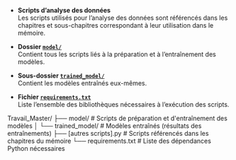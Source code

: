 - **Scripts d’analyse des données**  
  Les scripts utilisés pour l’analyse des données sont référencés dans les chapitres et sous-chapitres correspondant à leur utilisation dans le mémoire.

- **Dossier [`model/`](./model)**  
  Contient tous les scripts liés à la préparation et à l’entraînement des modèles.

- **Sous-dossier [`trained_model/`](./model/trained_model)**  
  Contient les modèles entraînés eux-mêmes.

- **Fichier [`requirements.txt`](./requirements.txt)**  
  Liste l’ensemble des bibliothèques nécessaires à l’exécution des scripts.

Travail_Master/
├── model/                     # Scripts de préparation et d'entraînement des modèles
│   └── trained_model/         # Modèles entraînés (résultats des entraînements)
├── [autres scripts].py        # Scripts référencés dans les chapitres du mémoire
└── requirements.txt           # Liste des dépendances Python nécessaires

